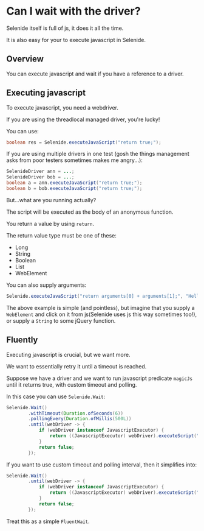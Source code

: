 # Can I wait with the driver?

Selenide itself is full of js, it does it all the time.

It is also easy for your to execute javascript in Selenide.

## Overview

You can execute javascript and wait if you have a reference to a driver.

## Executing javascript

To execute javascript, you need a webdriver.

If you are using the threadlocal managed driver, you're lucky!

You can use:

```java
boolean res = Selenide.executeJavaScript("return true;");
```

If you are using multiple drivers in one test (gosh the things management asks from poor testers sometimes makes me angry...):
```java
SelenideDriver ann = ...;
SelenideDriver bob = ...;
boolean a = ann.executeJavaScript("return true;");
boolean b = bob.executeJavaScript("return true;");
```

But...what are you running actually?

The script will be executed as the body of an anonymous function.

You return a value by using `return`.

The return value type must be one of these:
- Long
- String
- Boolean
- List
- WebElement

You can also supply arguments:

```java
Selenide.executeJavaScript("return arguments[0] + arguments[1];", "Hello", "World");
```

The above example is simple (and pointless), but imagine that you supply a `WebElement` and click on it from js(Selenide uses js this way sometimes too!), or supply a `String` to some jQuery function.

## Fluently

Executing javascript is crucial, but we want more.

We want to essentially retry it until a timeout is reached.

Suppose we have a driver and we want to run javascript predicate `magicJs` until it returns true, with custom timeout and polling.

In this case you can use `Selenide.Wait`:

```java
Selenide.Wait()
        .withTimeout(Duration.ofSeconds(6))
        .pollingEvery(Duration.ofMillis(500L))
        .until(webDriver -> {
            if (webDriver instanceof JavascriptExecutor) {
                return ((JavascriptExecutor) webDriver).executeScript("return magicJs();");
            }
            return false;
        });
```

If you want to use custom timeout and polling interval, then it simplifies into:

```java
Selenide.Wait()
        .until(webDriver -> {
            if (webDriver instanceof JavascriptExecutor) {
                return ((JavascriptExecutor) webDriver).executeScript("return magicJs();");
            }
            return false;
        });
```

Treat this as a simple `FluentWait`.
